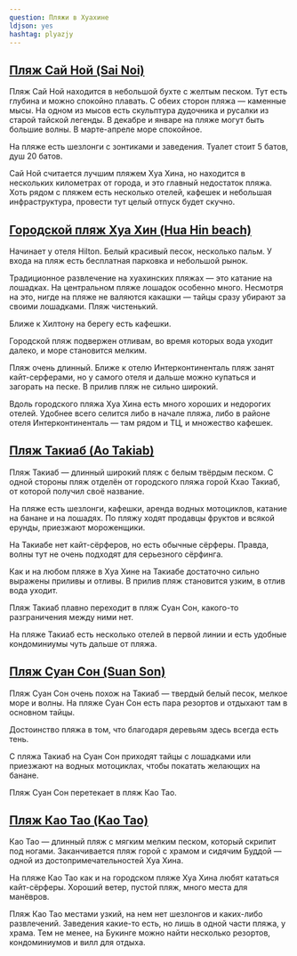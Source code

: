 ```yaml
---
question: Пляжи в Хуахине
ldjson: yes
hashtag: plyazjy
---
```


## [Пляж Сай Ной (Sai Noi)](https://www.google.com/maps/place/12°27'12.8%22N+99°58'53.4%22E/@12.453556,99.9807349,395m/data=!3m2!1e3!4b1!4m6!3m5!1s0x0:0x0!7e2!8m2!3d12.4535556!4d99.9815039)

Пляж Сай Ной находится в небольшой бухте с желтым песком. Тут есть глубина и можно спокойно плавать.
С обеих сторон пляжа — каменные мысы. На одном из мысов есть скульптура дудочника и русалки из старой тайской легенды.
В декабре и январе на пляже могут быть большие волны. В марте-апреле море спокойное.

На пляже есть шезлонги с зонтиками и заведения. Туалет стоит 5 батов, душ 20 батов.

Сай Ной считается лучшим пляжем Хуа Хина, но находится в нескольких километрах от города, и это главный недостаток пляжа. Хоть рядом с пляжем есть несколько отелей, кафешек и небольшая инфраструктура, провести тут целый отпуск будет скучно.

## [Городской пляж Хуа Хин (Hua Hin beach)](https://goo.gl/maps/rjLWiejGx1H2)

Начинает у отеля  Hilton. Белый красивый песок, несколько пальм. У входа на пляж есть бесплатная парковка и небольшой рынок.

Традиционное развлечение на хуахинских пляжах — это катание на лошадках. На центральном пляже лошадок особенно много. Несмотря на это, нигде на пляже не валяются какашки — тайцы сразу убирают за своими лошадками. Пляж чистенький.

Ближе к Хилтону на берегу есть кафешки.

Городской пляж подвержен отливам, во время которых вода уходит далеко, и море становится мелким.

Пляж очень длинный. Ближе к отелю  Интерконтиненталь пляж занят кайт-серферами, но у самого отеля и дальше можно купаться и загорать на песке. В прилив пляж не сильно широкий.

Вдоль городского пляжа Хуа Хина есть много хороших и недорогих отелей. Удобнее всего селится либо в начале пляжа, либо в районе отеля Интерконтиненталь — там рядом и ТЦ, и множество кафешек. 

## [Пляж Такиаб (Ao Takiab)](https://goo.gl/maps/LRmwHJrN9442)

Пляж Такиаб — длинный широкий пляж с белым твёрдым песком. С одной стороны пляж отделён от городского пляжа горой Кхао Такиаб, от которой получил своё название.

На пляже есть шезлонги, кафешки, аренда водных мотоциклов, катание на банане и на лошадях. По пляжу ходят продавцы фруктов и всякой ерунды, приезжают мороженщики.

На Такиабе нет кайт-сёрферов, но есть обычные сёрферы. Правда, волны тут не очень подходят для серьезного сёрфинга.

Как и на любом пляже в Хуа Хине на Такиабе достаточно сильно выражены приливы и отливы. В прилив пляж становится узким, в отлив вода уходит.

Пляж Такиаб плавно переходит в пляж Суан Сон, какого-то разграничения между ними нет.

На пляже Такиаб есть несколько отелей в первой линии и есть удобные кондоминиумы чуть дальше от пляжа.

## [Пляж Суан Сон (Suan Son)](https://goo.gl/maps/tp1XFjt5QWv)

Пляж Суан Сон очень похож на Такиаб — твердый белый песок, мелкое море и волны. На пляже Суан Сон есть пара резортов и отдыхают там в основном тайцы.

Достоинство пляжа в том, что благодаря деревьям здесь всегда есть тень.

С пляжа Такиаб на Суан Сон приходят тайцы с лошадками или приезжают на водных мотоциклах, чтобы покатать желающих на банане.

Пляж Суан Сон перетекает в пляж Као Тао.

## [Пляж Као Тао (Kao Tao)](https://goo.gl/maps/TCv7R643uaM2)

Као Тао — длинный пляж с мягким мелким песком, который скрипит под ногами. Заканчивается пляж горой с храмом и сидячим Буддой — одной из достопримечательностей Хуа Хина.

На пляже Као Тао как и на городском пляже Хуа Хина любят кататься кайт-сёрферы. Хороший ветер, пустой пляж, много места для манёвров.

Пляж Као Тао местами узкий, на нем нет шезлонгов и каких-либо развлечений. Заведения какие-то есть, но лишь в одной части пляжа, у храма. Тем не менее, на Букинге можно найти несколько резортов, кондоминиумов и вилл для отдыха.


